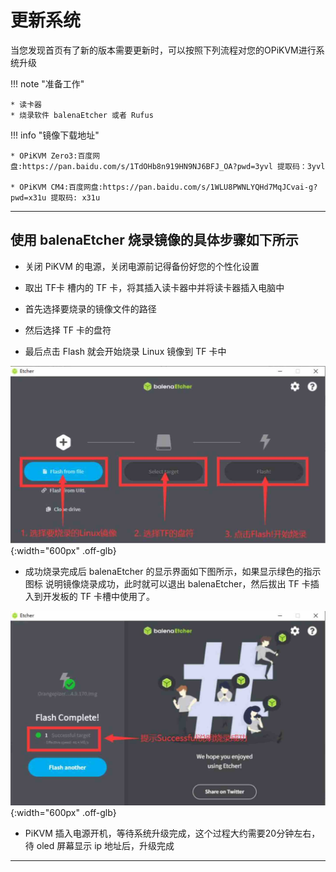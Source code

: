 # 更新系统

当您发现首页有了新的版本需要更新时，可以按照下列流程对您的OPiKVM进行系统升级

!!! note "准备工作"

    * 读卡器
    * 烧录软件 balenaEtcher 或者 Rufus

!!! info "镜像下载地址"

    * OPiKVM Zero3:百度网盘:https://pan.baidu.com/s/1TdOHb8n919HN9NJ6BFJ_OA?pwd=3yvl 提取码：3yvl

    * OPiKVM CM4:百度网盘:https://pan.baidu.com/s/1WLU8PWNLYQHd7MqJCvai-g?pwd=x31u 提取码: x31u

---

## 使用 balenaEtcher 烧录镜像的具体步骤如下所示

* 关闭 PiKVM 的电源，关闭电源前记得备份好您的个性化设置

* 取出 TF卡 槽内的 TF 卡，将其插入读卡器中并将读卡器插入电脑中

* 首先选择要烧录的镜像文件的路径

* 然后选择 TF 卡的盘符

* 最后点击 Flash 就会开始烧录 Linux 镜像到 TF 卡中

![img](img/first_steps/balenEtcher1.jpg){:width="600px" .off-glb}

* 成功烧录完成后 balenaEtcher 的显示界面如下图所示，如果显示绿色的指示图标 说明镜像烧录成功，此时就可以退出 balenaEtcher，然后拔出 TF 卡插入到开发板的 TF 卡槽中使用了。

![img](img/first_steps/balenEtcher2.jpg){:width="600px" .off-glb}

* PiKVM 插入电源开机，等待系统升级完成，这个过程大约需要20分钟左右，待 oled 屏幕显示 ip 地址后，升级完成

---
